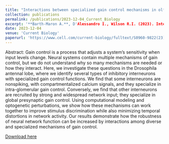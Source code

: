 ```yaml
---
title: "Interactions between specialized gain control mechanisms in olfactory processing"
collection: publications
permalink: /publications/2023-12-04_Current_Biology
excerpt: '**Barth-Maron A.**, D'Alessandro I., Wilson R.I. (2023). Interactions between specialized gain control mechanisms in olfactory processing. Current Biology 33 (23), 5109-5120. e7'
date: 2023-12-04
venue: 'Current Biology'
paperurl: 'https://www.cell.com/current-biology/fulltext/S0960-9822(23)01442-2'
---
```


Abstract: Gain control is a process that adjusts a system’s sensitivity when input levels change. Neural systems contain multiple mechanisms of gain control, but we do not understand why so many mechanisms are needed or how they interact. Here, we investigate these questions in the Drosophila antennal lobe, where we identify several types of inhibitory interneurons with specialized gain control functions. We find that some interneurons are nonspiking, with compartmentalized calcium signals, and they specialize in intra-glomerular gain control. Conversely, we find that other interneurons are recruited by strong and widespread network input; they specialize in global presynaptic gain control. Using computational modeling and optogenetic perturbations, we show how these mechanisms can work together to improve stimulus discrimination while also minimizing temporal distortions in network activity. Our results demonstrate how the robustness of neural network function can be increased by interactions among diverse and specialized mechanisms of gain control.

[Download here](https://www.cell.com/current-biology/fulltext/S0960-9822(23)01442-2)
